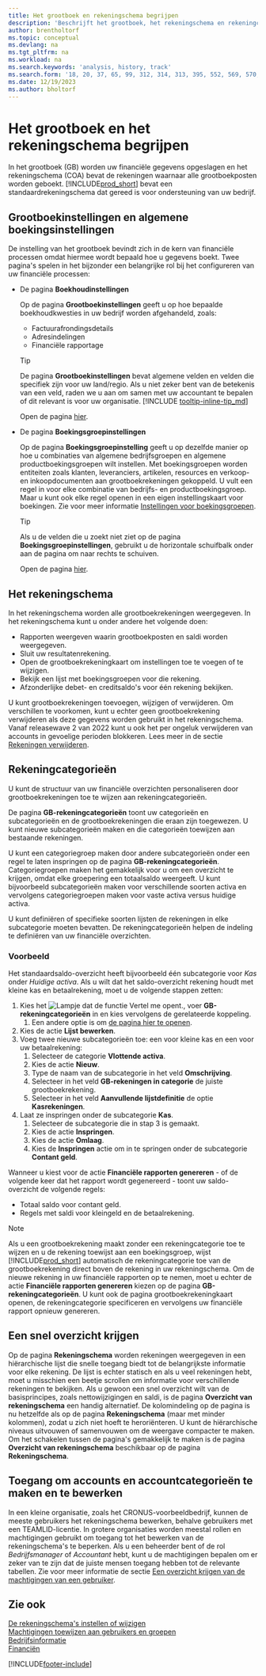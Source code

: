 ```yaml
---
title: Het grootboek en rekeningschema begrijpen
description: 'Beschrijft het grootboek, het rekeningschema en rekeningcategorieën. Gebruik de pagina Grootboekinstellingen om op te geven hoe boekhoudkwesties in uw bedrijf worden afgehandeld.'
author: brentholtorf
ms.topic: conceptual
ms.devlang: na
ms.tgt_pltfrm: na
ms.workload: na
ms.search.keywords: 'analysis, history, track'
ms.search.form: '18, 20, 37, 65, 99, 312, 314, 313, 395, 552, 569, 570, 634, 790, 791, 1158'
ms.date: 12/19/2023
ms.author: bholtorf
---
```

# <a name="understanding-the-general-ledger-and-chart-of-accounts"></a>Het grootboek en het rekeningschema begrijpen

In het grootboek (GB) worden uw financiële gegevens opgeslagen en het rekeningschema (COA) bevat de rekeningen waarnaar alle grootboekposten worden geboekt. [!INCLUDE[prod_short](includes/prod_short.md)] bevat een standaardrekeningschema dat gereed is voor ondersteuning van uw bedrijf.

## <a name="general-ledger-setup-and-general-posting-setup"></a>Grootboekinstellingen en algemene boekingsinstellingen

De instelling van het grootboek bevindt zich in de kern van financiële processen omdat hiermee wordt bepaald hoe u gegevens boekt. Twee pagina's spelen in het bijzonder een belangrijke rol bij het configureren van uw financiële processen:  

* De pagina **Boekhoudinstellingen**

  Op de pagina **Grootboekinstellingen** geeft u op hoe bepaalde boekhoudkwesties in uw bedrijf worden afgehandeld, zoals:  

  * Factuurafrondingsdetails  
  * Adresindelingen  
  * Financiële rapportage

  > [!TIP]
  > De pagina **Grootboekinstellingen** bevat algemene velden en velden die specifiek zijn voor uw land/regio. Als u niet zeker bent van de betekenis van een veld, raden we u aan om samen met uw accountant te bepalen of dit relevant is voor uw organisatie. [!INCLUDE [tooltip-inline-tip_md](includes/tooltip-inline-tip_md.md)]  

  Open de pagina [hier](https://businesscentral.dynamics.com/?page=118).
  
* De pagina **Boekingsgroepinstellingen**

  Op de pagina **Boekingsgroepinstelling** geeft u op dezelfde manier op hoe u combinaties van algemene bedrijfsgroepen en algemene productboekingsgroepen wilt instellen. Met boekingsgroepen worden entiteiten zoals klanten, leveranciers, artikelen, resources en verkoop- en inkoopdocumenten aan grootboekrekeningen gekoppeld. U vult een regel in voor elke combinatie van bedrijfs- en productboekingsgroep. Maar u kunt ook elke regel openen in een eigen instellingskaart voor boekingen. Zie voor meer informatie [Instellingen voor boekingsgroepen](finance-posting-groups.md).  

  > [!TIP]
  > Als u de velden die u zoekt niet ziet op de pagina **Boekingsgroepinstellingen**, gebruikt u de horizontale schuifbalk onder aan de pagina om naar rechts te schuiven.  

  Open de pagina [hier](https://businesscentral.dynamics.com/?page=314).

## <a name="the-chart-of-accounts"></a>Het rekeningschema

In het rekeningschema worden alle grootboekrekeningen weergegeven. In het rekeningschema kunt u onder andere het volgende doen:  

* Rapporten weergeven waarin grootboekposten en saldi worden weergegeven.  
* Sluit uw resultatenrekening.  
* Open de grootboekrekeningkaart om instellingen toe te voegen of te wijzigen.  
* Bekijk een lijst met boekingsgroepen voor die rekening.
* Afzonderlijke debet- en creditsaldo's voor één rekening bekijken.

U kunt grootboekrekeningen toevoegen, wijzigen of verwijderen. Om verschillen te voorkomen, kunt u echter geen grootboekrekening verwijderen als deze gegevens worden gebruikt in het rekeningschema. Vanaf releasewave 2 van 2022 kunt u ook het per ongeluk verwijderen van accounts in gevoelige perioden blokkeren. Lees meer in de sectie [Rekeningen verwijderen](finance-setup-chart-accounts.md#delete-accounts).  

## <a name="account-categories"></a>Rekeningcategorieën

U kunt de structuur van uw financiële overzichten personaliseren door grootboekrekeningen toe te wijzen aan rekeningcategorieën.  

De pagina **GB-rekeningcategorieën** toont uw categorieën en subcategorieën en de grootboekrekeningen die eraan zijn toegewezen. U kunt nieuwe subcategorieën maken en die categorieën toewijzen aan bestaande rekeningen.  

U kunt een categoriegroep maken door andere subcategorieën onder een regel te laten inspringen op de pagina **GB-rekeningcategorieën**. Categoriegroepen maken het gemakkelijk voor u om een overzicht te krijgen, omdat elke groepering een totaalsaldo weergeeft. U kunt bijvoorbeeld subcategorieën maken voor verschillende soorten activa en vervolgens categoriegroepen maken voor vaste activa versus huidige activa.  

U kunt definiëren of specifieke soorten lijsten de rekeningen in elke subcategorie moeten bevatten. De rekeningcategorieën helpen de indeling te definiëren van uw financiële overzichten.  

### <a name="example"></a>Voorbeeld

Het standaardsaldo-overzicht heeft bijvoorbeeld één subcategorie voor *Kas* onder *Huidige activa*. Als u wilt dat het saldo-overzicht rekening houdt met kleine kas en betaalrekening, moet u de volgende stappen zetten:

1. Kies het ![Lampje dat de functie Vertel me opent.](media/ui-search/search_small.png "Vertel me wat u wilt doen"), voer **GB-rekeningcategorieën** in en kies vervolgens de gerelateerde koppeling.
   1. Een andere optie is om [de pagina hier te openen](https://businesscentral.dynamics.com/?page=790).
2. Kies de actie **Lijst bewerken**.
3. Voeg twee nieuwe subcategorieën toe: een voor kleine kas en een voor uw betaalrekening:
   1. Selecteer de categorie **Vlottende activa**.
   2. Kies de actie **Nieuw**.
   3. Type de naam van de subcategorie in het veld **Omschrijving**.
   4. Selecteer in het veld **GB-rekeningen in categorie** de juiste grootboekrekening.
   5. Selecteer in het veld **Aanvullende lijstdefinitie** de optie **Kasrekeningen**.
4. Laat ze inspringen onder de subcategorie **Kas**.
   1. Selecteer de subcategorie die in stap 3 is gemaakt.
   2. Kies de actie **Inspringen**.
   3. Kies de actie **Omlaag**.
   4. Kies de **Inspringen** actie om in te springen onder de subcategorie **Contant geld**.

Wanneer u kiest voor de actie **Financiële rapporten genereren** - of de volgende keer dat het rapport wordt gegenereerd - toont uw saldo-overzicht de volgende regels:

* Totaal saldo voor contant geld.
* Regels met saldi voor kleingeld en de betaalrekening.  

> [!NOTE]
> Als u een grootboekrekening maakt zonder een rekeningcategorie toe te wijzen en u de rekening toewijst aan een boekingsgroep, wijst [!INCLUDE[prod_short](includes/prod_short.md)] automatisch de rekeningcategorie toe van de grootboekrekening direct boven de rekening in uw rekeningschema. Om de nieuwe rekening in uw financiële rapporten op te nemen, moet u echter de actie **Financiële rapporten genereren** kiezen op de pagina **GB-rekeningcategorieën**. U kunt ook de pagina grootboekrekeningkaart openen, de rekeningcategorie specificeren en vervolgens uw financiële rapport opnieuw genereren.

## <a name="get-a-quick-overview"></a>Een snel overzicht krijgen

Op de pagina **Rekeningschema** worden rekeningen weergegeven in een hiërarchische lijst die snelle toegang biedt tot de belangrijkste informatie voor elke rekening. De lijst is echter statisch en als u veel rekeningen hebt, moet u misschien een beetje scrollen om informatie voor verschillende rekeningen te bekijken. Als u gewoon een snel overzicht wilt van de basisprincipes, zoals nettowijzigingen en saldi, is de pagina **Overzicht van rekeningschema** een handig alternatief. De kolomindeling op de pagina is nu hetzelfde als op de pagina **Rekeningschema** (maar met minder kolommen), zodat u zich niet hoeft te heroriënteren. U kunt de hiërarchische niveaus uitvouwen of samenvouwen om de weergave compacter te maken. Om het schakelen tussen de pagina's gemakkelijk te maken is de pagina **Overzicht van rekeningschema** beschikbaar op de pagina **Rekeningschema**.

## <a name="access-to-create-and-edit-accounts-and-account-categories"></a>Toegang om accounts en accountcategorieën te maken en te bewerken

In een kleine organisatie, zoals het CRONUS-voorbeeldbedrijf, kunnen de meeste gebruikers het rekeningschema bewerken, behalve gebruikers met een TEAMLID-licentie. In grotere organisaties worden meestal rollen en machtigingen gebruikt om toegang tot het bewerken van de rekeningschema's te beperken. Als u een beheerder bent of de rol *Bedrijfsmanager* of *Accountant* hebt, kunt u de machtigingen bepalen om er zeker van te zijn dat de juiste mensen toegang hebben tot de relevante tabellen. Zie voor meer informatie de sectie [Een overzicht krijgen van de machtigingen van een gebruiker](ui-define-granular-permissions.md#to-get-an-overview-of-a-users-permissions).  

## <a name="see-also"></a>Zie ook

[De rekeningschema's instellen of wijzigen](finance-setup-chart-accounts.md)  
[Machtigingen toewijzen aan gebruikers en groepen](ui-define-granular-permissions.md)  
[Bedrijfsinformatie](bi.md)  
[Financiën](finance.md)  

[!INCLUDE[footer-include](includes/footer-banner.md)]
